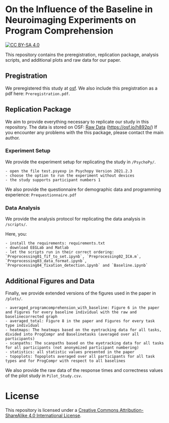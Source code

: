 # On the Influence of the Baseline in Neuroimaging Experiments on Program Comprehension

[![CC BY-SA 4.0][cc-by-sa-shield]][cc-by-sa]

This repository contains the preregistration, replication package, analysis scripts, and additional plots and raw data for our paper.

## Pregistration

We preregistered this study at [osf](https://osf.io/h892p/). We also include this pregistration as a pdf here: `Preregistration.pdf`.

## Replication Package

We aim to provide everything necessary to replicate our study in this repository.
The data is stored on OSF: [Raw Data](https://osf.io/h892p/) (https://osf.io/h892p/)
If you encounter any problems with the this package, please contact the main author.

### Experiment Setup

We provide the experiment setup for replicating the study in `/PsychoPy/`.

    - open the file test.psyexp in Psychopy Version 2021.2.3
    - choose the option to run the experiment without devices
    - the study supports participant numbers 1
    
We also provide the questionnaire for demographic data and programming experience: `Prequestionnaire.pdf`

### Data Analysis 
We provide the analysis protocol for replicating the data analysis in `/scripts/`.

Here, you:

    - install the requirements: requirements.txt
    - download EEGLab and Matlab
    - let the scripts run in their correct ordering: `Preprocessing01_fif_to_set.ipynb`, `Preprocessing02_ICA.m`, `Preprocessing03_data_format.ipynb`, `Preprocessing04_fixation_detection.ipynb` and `Baseline.ipynb`

## Additional Figures and Data
Finally, we provide extended versions of the figures used in the paper in `/plots/`.

    - averaged_programcomprehension_with_baseline: Figure 6 in the paper and Figures for every baseline individual with the raw and baselinecorrected graph
    - averaged_total: Figure 8 in the paper and Figures for every task type individual
    - heatmaps: The heatmaps based on the eyetracking data for all tasks, divided into ProgCompr and Baselinetasks (averaged over all participants)
    - scanpaths: The scanpaths based on the eyetracking data for all tasks for all participants (not anonymized participant numbering)
    - statistics: all statistic values presented in the paper    
    - topoplots: Topoplots averaged over all participants for all task types and for ProgCompr with respect to all baselines
    
We also provide the raw data of the response times and correctness values of the pilot study in `Pilot_Study.csv`.

# License

This repository is licensed under a
[Creative Commons Attribution-ShareAlike 4.0 International License][cc-by-sa].

[cc-by-sa]: http://creativecommons.org/licenses/by-sa/4.0/
[cc-by-sa-shield]: https://img.shields.io/badge/License-CC%20BY--SA%204.0-lightgrey.svg

